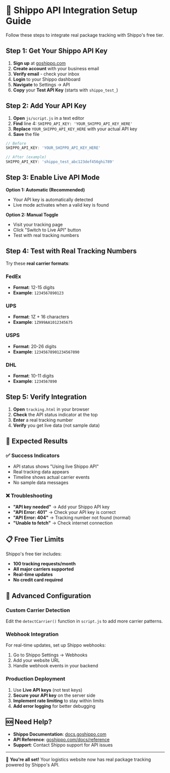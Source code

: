 # 🚀 Shippo API Integration Setup Guide

Follow these steps to integrate real package tracking with Shippo's free tier.

## Step 1: Get Your Shippo API Key

1. **Sign up** at [goshippo.com](https://goshippo.com/)
2. **Create account** with your business email
3. **Verify email** - check your inbox
4. **Login** to your Shippo dashboard
5. **Navigate** to Settings → API
6. **Copy** your **Test API Key** (starts with `shippo_test_`)

## Step 2: Add Your API Key

1. **Open** `js/script.js` in a text editor
2. **Find** line 4: `SHIPPO_API_KEY: 'YOUR_SHIPPO_API_KEY_HERE'`
3. **Replace** `YOUR_SHIPPO_API_KEY_HERE` with your actual API key
4. **Save** the file

```javascript
// Before
SHIPPO_API_KEY: 'YOUR_SHIPPO_API_KEY_HERE'

// After (example)
SHIPPO_API_KEY: 'shippo_test_abc123def456ghi789'
```

## Step 3: Enable Live API Mode

**Option 1: Automatic (Recommended)**
- Your API key is automatically detected
- Live mode activates when a valid key is found

**Option 2: Manual Toggle**
- Visit your tracking page
- Click "Switch to Live API" button
- Test with real tracking numbers

## Step 4: Test with Real Tracking Numbers

Try these **real carrier formats**:

### FedEx
- **Format**: 12-15 digits
- **Example**: `1234567890123`

### UPS  
- **Format**: 1Z + 16 characters
- **Example**: `1Z999AA1012345675`

### USPS
- **Format**: 20-26 digits
- **Example**: `12345678901234567890`

### DHL
- **Format**: 10-11 digits  
- **Example**: `1234567890`

## Step 5: Verify Integration

1. **Open** `tracking.html` in your browser
2. **Check** the API status indicator at the top
3. **Enter** a real tracking number
4. **Verify** you get live data (not sample data)

## 🎯 Expected Results

### ✅ Success Indicators
- API status shows "Using live Shippo API" 
- Real tracking data appears
- Timeline shows actual carrier events
- No sample data messages

### ❌ Troubleshooting
- **"API key needed"** → Add your Shippo API key
- **"API Error: 401"** → Check your API key is correct
- **"API Error: 404"** → Tracking number not found (normal)
- **"Unable to fetch"** → Check internet connection

## 📋 Free Tier Limits

Shippo's free tier includes:
- **100 tracking requests/month**
- **All major carriers supported**
- **Real-time updates**
- **No credit card required**

## 🔧 Advanced Configuration

### Custom Carrier Detection
Edit the `detectCarrier()` function in `script.js` to add more carrier patterns.

### Webhook Integration
For real-time updates, set up Shippo webhooks:
1. Go to Shippo Settings → Webhooks
2. Add your website URL
3. Handle webhook events in your backend

### Production Deployment
1. Use **Live API keys** (not test keys)
2. **Secure your API key** on the server side
3. **Implement rate limiting** to stay within limits
4. **Add error logging** for better debugging

## 🆘 Need Help?

- **Shippo Documentation**: [docs.goshippo.com](https://docs.goshippo.com/)
- **API Reference**: [goshippo.com/docs/reference](https://goshippo.com/docs/reference)
- **Support**: Contact Shippo support for API issues

---

🎉 **You're all set!** Your logistics website now has real package tracking powered by Shippo's API.